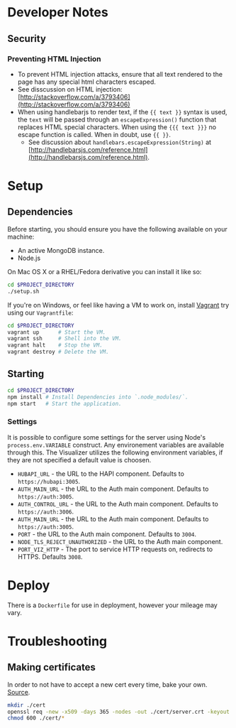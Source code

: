 # Developer Notes

## Security 

### Preventing HTML Injection

* To prevent HTML injection attacks, ensure that all text rendered to the page has any special html characters escaped. 
* See disscussion on HTML injection: [http://stackoverflow.com/a/3793406](http://stackoverflow.com/a/3793406)
* When using handlebarjs to render text, if the `{{ text }}` syntax is used, the `text` will be passed through an `escapeExpression()` function that replaces HTML special characters. When using the `{{{ text }}}` no escape function is called. When in doubt, use `{{ }}`. 
  * See discussion about `handlebars.escapeExpression(String)` at [http://handlebarsjs.com/reference.html](http://handlebarsjs.com/reference.html). 
# Setup

## Dependencies

Before starting, you should ensure you have the following available on your machine:

* An active MongoDB instance.
* Node.js

On Mac OS X or a RHEL/Fedora derivative you can install it like so:

```bash
cd $PROJECT_DIRECTORY
./setup.sh
```

If you're on Windows, or feel like having a VM to work on, install [Vagrant](https://www.vagrantup.com/) try using our `Vagrantfile`:

```bash
cd $PROJECT_DIRECTORY
vagrant up      # Start the VM.
vagrant ssh     # Shell into the VM.
vagrant halt    # Stop the VM.
vagrant destroy # Delete the VM.
```

## Starting

```bash
cd $PROJECT_DIRECTORY
npm install # Install Dependencies into `.node_modules/`.
npm start   # Start the application.
```

### Settings

It is possible to configure some settings for the server using Node's `process.env.VARIABLE` construct. Any environement variables are available through this. The Visualizer utilizes the following environment variables, if they are not specified a default value is choosen.

* `HUBAPI_URL` - the URL to the HAPI component. Defaults to `https://hubapi:3005`.
* `AUTH_MAIN_URL` - the URL to the Auth main component. Defaults to `https://auth:3005`.
* `AUTH_CONTROL_URL` - the URL to the Auth main component. Defaults to `https://auth:3006`.
* `AUTH_MAIN_URL` - the URL to the Auth main component. Defaults to `https://auth:3005`.
* `PORT` - the URL to the Auth main component. Defaults to `3004`.
* `NODE_TLS_REJECT_UNAUTHORIZED` - the URL to the Auth main component.
* `PORT_VIZ_HTTP` - The port to service HTTP requests on, redirects to HTTPS. Defaults `3008`.

# Deploy

There is a `Dockerfile` for use in deployment, however your mileage may vary.

# Troubleshooting

## Making certificates

In order to not have to accept a new cert every time, bake your own. [Source](https://library.linode.com/security/ssl-certificates/self-signed).

```bash
mkdir ./cert
openssl req -new -x509 -days 365 -nodes -out ./cert/server.crt -keyout ./cert/server.key
chmod 600 ./cert/*
```
